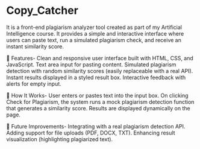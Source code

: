 # Copy_Catcher
 It is a front-end plagiarism analyzer tool created as part of my Artificial Intelligence course.
It provides a simple and interactive interface where users can paste text, run a simulated plagiarism check, and receive an instant similarity score.

🔹 Features-
Clean and responsive user interface built with HTML, CSS, and JavaScript.
Text area input for pasting content.
Simulated plagiarism detection with random similarity scores (easily replaceable with a real API).
Instant results displayed in a styled result box.
Interactive feedback with alerts for empty input.

🔹 How It Works-
User enters or pastes text into the input box.
On clicking Check for Plagiarism, the system runs a mock plagiarism detection function that generates a similarity score.
Results are displayed dynamically on the page.

🔹 Future Improvements-
Integrating with a real plagiarism detection API.
Adding support for file uploads (PDF, DOCX, TXT).
Enhancing result visualization (highlighting plagiarized text).
